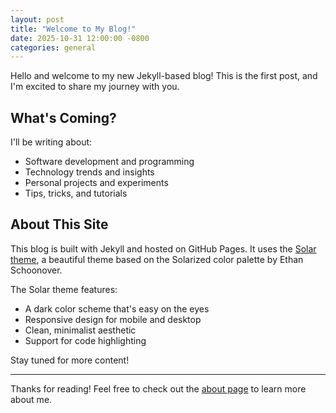 ```yaml
---
layout: post
title: "Welcome to My Blog!"
date: 2025-10-31 12:00:00 -0800
categories: general
---
```


Hello and welcome to my new Jekyll-based blog! This is the first post, and I'm excited to share my journey with you.

## What's Coming?

I'll be writing about:
- Software development and programming
- Technology trends and insights
- Personal projects and experiments
- Tips, tricks, and tutorials

## About This Site

This blog is built with Jekyll and hosted on GitHub Pages. It uses the [Solar theme](https://github.com/mattvh/solar-theme-jekyll), a beautiful theme based on the Solarized color palette by Ethan Schoonover.

The Solar theme features:
- A dark color scheme that's easy on the eyes
- Responsive design for mobile and desktop
- Clean, minimalist aesthetic
- Support for code highlighting

Stay tuned for more content!

---

Thanks for reading! Feel free to check out the [about page](/about) to learn more about me.

